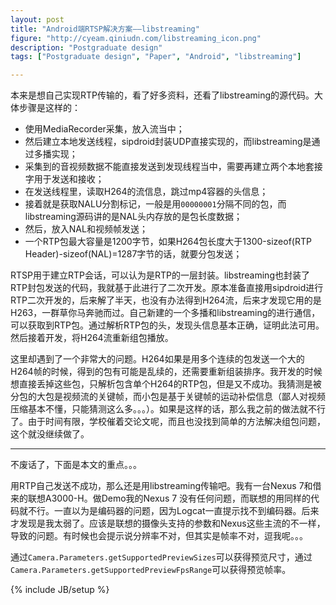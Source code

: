 ```yaml
---
layout: post
title: "Android端RTSP解决方案——libstreaming"
figure: "http://cyeam.qiniudn.com/libstreaming_icon.png"
description: "Postgraduate design"
tags: ["Postgraduate design", "Paper", "Android", "libstreaming"]

---
```


本来是想自己实现RTP传输的，看了好多资料，还看了libstreaming的源代码。大体步骤是这样的：

+ 使用MediaRecorder采集，放入流当中；
+ 然后建立本地发送线程，sipdroid封装UDP直接实现的，而libstreaming是通过多播实现；
+ 采集到的音视频数据不能直接发送到发现线程当中，需要再建立两个本地套接字用于发送和接收；
+ 在发送线程里，读取H264的流信息，跳过mp4容器的头信息；
+ 接着就是获取NALU分割标记，一般是用`00000001`分隔不同的包，而libstreaming源码讲的是NAL头内存放的是包长度数据；
+ 然后，放入NAL和视频帧发送；
+ 一个RTP包最大容量是1200字节，如果H264包长度大于1300-sizeof(RTP Header)-sizeof(NAL)=1287字节的话，就要分包发送；

RTSP用于建立RTP会话，可以认为是RTP的一层封装。libstreaming也封装了RTP封包发送的代码，我就基于此进行了二次开发。原本准备直接用sipdroid进行RTP二次开发的，后来解了半天，也没有办法得到H264流，后来才发现它用的是H263，一群草你马奔驰而过。自己新建的一个多播和libstreaming的进行通信，可以获取到RTP包。通过解析RTP包的头，发现头信息基本正确，证明此法可用。然后接着开发，将H264流重新组包播放。

这里却遇到了一个非常大的问题。H264如果是用多个连续的包发送一个大的H264帧的时候，得到的包有可能是乱续的，还需要重新组装排序。我开发的时候想直接丢掉这些包，只解析包含单个H264的RTP包，但是又不成功。我猜测是被分包的大包是视频流的关键帧，而小包是基于关键帧的运动补偿信息（鄙人对视频压缩基本不懂，只能猜测这么多。。。）。如果是这样的话，那么我之前的做法就不行了。由于时间有限，学校催着交论文呢，而且也没找到简单的方法解决组包问题，这个就没继续做了。

---

不废话了，下面是本文的重点。。。

用RTP自己发送不成功，那么还是用libstreaming传输吧。我有一台Nexus 7和借来的联想A3000-H。做Demo我的Nexus 7 没有任何问题，而联想的用同样的代码就不行。一直以为是编码器的问题，因为Logcat一直提示找不到编码器。后来才发现是我太弱了。应该是联想的摄像头支持的参数和Nexus这些主流的不一样，导致的问题。有时候也会提示说分辨率不对，但其实是帧率不对，逗我呢。。。

通过`Camera.Parameters.getSupportedPreviewSizes`可以获得预览尺寸，通过`Camera.Parameters.getSupportedPreviewFpsRange`可以获得预览帧率。


{% include JB/setup %}
